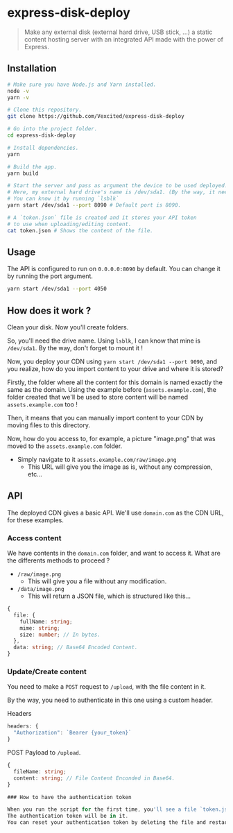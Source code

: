 # express-disk-deploy

> Make any external disk (external hard drive, USB stick, ...) a static content hosting server with an integrated API made with the power of Express.

## Installation

```bash
# Make sure you have Node.js and Yarn installed.
node -v
yarn -v

# Clone this repository.
git clone https://github.com/Vexcited/express-disk-deploy

# Go into the project folder.
cd express-disk-deploy

# Install dependencies.
yarn

# Build the app.
yarn build

# Start the server and pass as argument the device to be used deployed.
# Here, my external hard drive's name is /dev/sda1. (By the way, it needs to be mounted !)
# You can know it by running `lsblk`
yarn start /dev/sda1 --port 8090 # Default port is 8090.

# A `token.json` file is created and it stores your API token
# to use when uploading/editing content.
cat token.json # Shows the content of the file.
```

## Usage

The API is configured to run on `0.0.0.0:8090` by default. You can change it by running the port argument.

```bash
yarn start /dev/sda1 --port 4050
```

## How does it work ?

Clean your disk. Now you'll create folders.


So, you'll need the drive name. Using `lsblk`, I can know that mine is `/dev/sda1`. By the way, don't forget to mount it !

Now, you deploy your CDN using `yarn start /dev/sda1 --port 9090`, and you realize, how do you import content to your drive and where it is stored?

Firstly, the folder where all the content for this domain is named exactly the same as the domain. Using the example before (`assets.example.com`), the folder created that we'll be used to store content will be named `assets.example.com` too !

Then, it means that you can manually import content to your CDN by moving files to this directory.

Now, how do you access to, for example, a picture "image.png" that was moved to the `assets.example.com` folder.
- Simply navigate to it `assets.example.com/raw/image.png`
  - This URL will give you the image as is, without any compression, etc...

## API

The deployed CDN gives a basic API.
We'll use `domain.com` as the CDN URL, for these examples.

### Access content

We have contents in the `domain.com` folder, and want to access it. What are the differents methods to proceed ?

- `/raw/image.png`
  - This will give you a file without any modification.
- `/data/image.png`
  - This will return a JSON file, which is structured like this...

```typescript
{
  file: {
    fullName: string;
    mime: string;
    size: number; // In bytes.
  },
  data: string; // Base64 Encoded Content.
}
```

### Update/Create content

You need to make a `POST` request to `/upload`, with the file content in it.

By the way, you need to authenticate in this one using a custom header.

Headers
```typescript
headers: {
  "Authorization": `Bearer {your_token}`
}
```

POST Payload to `/upload`.

```typescript
{
  fileName: string;
  content: string; // File Content Enconded in Base64.
}

### How to have the authentication token

When you run the script for the first time, you'll see a file `token.json` that will be created.
The authentication token will be in it.
You can reset your authentication token by deleting the file and restarting the script.
